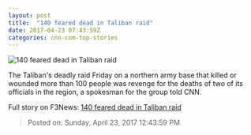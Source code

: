 ```yaml
---
layout: post
title:  "140 feared dead in Taliban raid"
date: 2017-04-23 07:43:59Z
categories: cnn-com-top-stories
---
```


![140 feared dead in Taliban raid](http://i2.cdn.cnn.com/cnnnext/dam/assets/150325082152-social-gfx-cnn-logo-super-tease.jpg)

The Taliban's deadly raid Friday on a northern army base that killed or wounded more than 100 people was revenge for the deaths of two of its officials in the region, a spokesman for the group told CNN.


Full story on F3News: [140 feared dead in Taliban raid](http://www.f3nws.com/n/2gqHjC)

> Posted on: Sunday, April 23, 2017 12:43:59 PM
